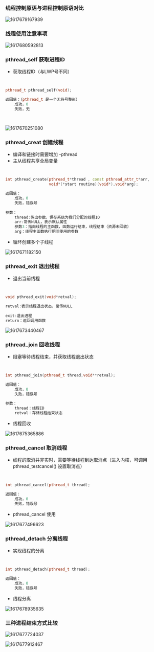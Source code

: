 ### 线程控制原语与进程控制原语对比

![1617679167939](.Image/1617679167939.png)

### 线程使用注意事项

![1617680592813](.Image/1617680592813.png)





### pthread_self	获取进程ID

- 获取线程ID（与LWP号不同）

```c++


pthread_t pthread_self(void);

返回值：（pthread_t 是一个无符号整形）
    成功，0
    失败，无
    
    
```



![1617670251080](.Image/1617670251080.png)



### pthread_creat	创建线程

- 编译和链接时需要增加 -pthread
- 主从线程共享全局变量

```c++


int pthread_create(pthread_t*thread , const pthread_attr_t*arr,
                   void*(*start routine)(void*),void*arg);

返回值：
    成功，0
    失败，错误号
    
参数：
    thread:传出参数，保存系统为我们分配的线程ID
    arr:常传NULL，表示默认属性
    参数3：指向线程的主函数，函数运行结束，线程结束（资源未回收）
    arg：线程主函数执行期间使用的参数

```





- 循环创建多个子线程

![1617671182150](.Image/1617671182150.png)







### pthread_exit	退出线程

- 退出当前线程

```c++


void pthread_exit(void*retval);

retval:表示线程退出状态，常传NULL
    
exit:退出进程
return：返回调用函数
```

![1617673440467](.Image/1617673440467.png)



### pthread_join	回收线程

- 阻塞等待线程结束，并获取线程退出状态

```c++


int pthread_join(pthread_t thread,void**retval);

返回值：
    成功，0
    失败，错误号
    
参数：
    thread：线程ID
    retval：存储线程结束状态
```



- 线程回收

![1617675365886](.Image/1617675365886.png)





### pthread_cancel	取消线程

- 线程的取消并非实时，需要等待线程到达取消点（进入内核，可调用pthread_testcancel() 设置取消点）

```c++


int pthread_cancel(pthread_t thread);

返回值：
    成功，0
    失败，错误号
```





- pthread_cancel 使用

![1617677496623](.Image/1617677496623.png)



### pthread_detach	分离线程

- 实现线程的分离

```c++


int pthread_detach(pthread_t thread);

返回值：
    成功，0
    失败，错误号
```

- 线程分离

![1617678935635](.Image/1617678935635.png)







### 三种进程结束方式比较

![1617677724037](.Image/1617677724037.png)

![1617677912467](.Image/1617677912467.png)








